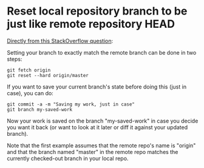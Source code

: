 # Reset local repository branch to be just like remote repository HEAD
[Directly from this StackOverflow question](https://stackoverflow.com/questions/1628088/reset-local-repository-branch-to-be-just-like-remote-repository-head):

Setting your branch to exactly match the remote branch can be done in two steps:

    git fetch origin
    git reset --hard origin/master

If you want to save your current branch's state before doing this (just in case), you can do:

    git commit -a -m "Saving my work, just in case"
    git branch my-saved-work

Now your work is saved on the branch "my-saved-work" in case you decide you want it back (or want to look at it later or diff it against your updated branch).

Note that the first example assumes that the remote repo's name is "origin" and that the branch named "master" in the remote repo matches the currently checked-out branch in your local repo.
